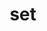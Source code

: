 ---
rank: 5
title: set
layout: product-item-category
category-image: https://lorempixel.com/360/210/fashion/7
category-header-image: category-header/set.png
is-promo: false
description: "Lorem ipsum dolor sit amet, consectetur adipiscing elit, sed do eiusmod tempor incididunt ut labore et dolore magna aliqua."
---